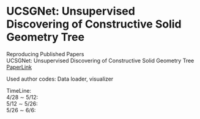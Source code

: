 # UCSGNet: Unsupervised Discovering of Constructive Solid Geometry Tree
Reproducing Published Papers  
UCSGNet: Unsupervised Discovering of Constructive Solid Geometry Tree [PaperLink](https://arxiv.org/abs/2006.09102)  

Used author codes: Data loader, visualizer

TimeLine:  
4/28 ∼ 5/12:  
5/12 ∼ 5/26:  
5/26 ∼ 6/6:  
